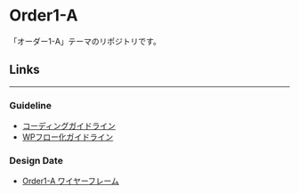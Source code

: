 # Order1-A
「オーダー1-A」テーマのリポジトリです。

## Links
---

### Guideline
- [コーディングガイドライン](https://github.com/SakiTsukada-Bokuravo/WordPress-sharing-sheet/blob/master/coding_guidline/README.md)
- [WPフロー化ガイドライン](https://github.com/SakiTsukada-Bokuravo/WordPress-sharing-sheet/blob/master/coding_guidline/include_wp_flow.md)

### Design Date
- [Order1-A ワイヤーフレーム](https://xd.adobe.com/view/e8146bf7-ce56-44a4-a3f3-f65eaa8d2dbc-bd47/screen/4a0de3e9-ea11-4869-bbcd-4fd3aed0d925/)